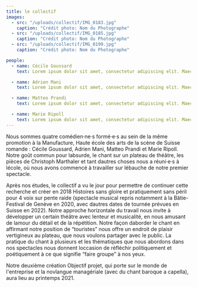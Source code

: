 ```yaml
---
title: le collectif
images:
  - src: "/uploads/collectif/IMG_0183.jpg"
    caption: "Crédit photo: Nom du Photographe"
  - src: "/uploads/collectif/IMG_0185.jpg"
    caption: "Crédit photo: Nom du Photographe"
  - src: "/uploads/collectif/IMG_0199.jpg"
    caption: "Crédit photo: Nom du Photographe"

people:
  - name: Cécile Goussard
    text: Lorem ipsum dolor sit amet, consectetur adipiscing elit. Maecenas sed dui facilisis, ullamcorper arcu vel, viverra velit. Cras viverra eget velit vel blandit. Quisque viverra placerat libero eu mollis. Cras vestibulum metus a mi posuere, eget tempus eros rhoncus. Aliquam dictum viverra sem. Maecenas ex lacus, pulvinar quis luctus rhoncus, ultrices eget erat. Maecenas dictum pharetra mauris. Cras tempor, ligula a hendrerit consectetur, nisl ex posuere diam, vitae bibendum neque velit ut metus. Vivamus bibendum luctus nibh, vitae tincidunt mi congue nec.

  - name: Adrien Mani
    text: Lorem ipsum dolor sit amet, consectetur adipiscing elit. Maecenas sed dui facilisis, ullamcorper arcu vel, viverra velit. Cras viverra eget velit vel blandit. Quisque viverra placerat libero eu mollis. Cras vestibulum metus a mi posuere, eget tempus eros rhoncus. Aliquam dictum viverra sem. Maecenas ex lacus, pulvinar quis luctus rhoncus, ultrices eget erat. Maecenas dictum pharetra mauris. Cras tempor, ligula a hendrerit consectetur, nisl ex posuere diam, vitae bibendum neque velit ut metus. Vivamus bibendum luctus nibh, vitae tincidunt mi congue nec.

  - name: Matteo Prandi
    text: Lorem ipsum dolor sit amet, consectetur adipiscing elit. Maecenas sed dui facilisis, ullamcorper arcu vel, viverra velit. Cras viverra eget velit vel blandit. Quisque viverra placerat libero eu mollis. Cras vestibulum metus a mi posuere, eget tempus eros rhoncus. Aliquam dictum viverra sem. Maecenas ex lacus, pulvinar quis luctus rhoncus, ultrices eget erat. Maecenas dictum pharetra mauris. Cras tempor, ligula a hendrerit consectetur, nisl ex posuere diam, vitae bibendum neque velit ut metus. Vivamus bibendum luctus nibh, vitae tincidunt mi congue nec.

  - name: Marie Ripoll
    text: Lorem ipsum dolor sit amet, consectetur adipiscing elit. Maecenas sed dui facilisis, ullamcorper arcu vel, viverra velit. Cras viverra eget velit vel blandit. Quisque viverra placerat libero eu mollis. Cras vestibulum metus a mi posuere, eget tempus eros rhoncus. Aliquam dictum viverra sem. Maecenas ex lacus, pulvinar quis luctus rhoncus, ultrices eget erat. Maecenas dictum pharetra mauris. Cras tempor, ligula a hendrerit consectetur, nisl ex posuere diam, vitae bibendum neque velit ut metus. Vivamus bibendum luctus nibh, vitae tincidunt mi congue nec.
---
```


Nous sommes quatre comédien·ne·s formé·e·s au sein de la même promotion à la Manufacture, Haute école des arts de la scène de Suisse romande : Cécile Goussard, Adrien Mani, Matteo Prandi et Marie Ripoll. Notre goût commun pour labsurde, le chant sur un plateau de théâtre, les pièces de Christoph Marthaler et tant dautres choses nous a réuni·e·s à lécole, où nous avons commencé à travailler sur lébauche de notre premier spectacle.

Après nos études, le collectif a vu le jour pour permettre de continuer cette recherche et créer en 2018 Histoires sans gloire et pratiquement sans péril pour 4 voix sur pente raide (spectacle musical repris notamment à la Bâtie-Festival de Genève en 2020, avec dautres dates de tournée prévues en Suisse en 2022). Notre approche horizontale du travail nous invite à développer un certain théâtre avec lenteur et musicalité, en nous amusant de lamour du détail et de la répétition. Notre façon daborder le chant en affirmant notre position de “touristes” nous offre un endroit de plaisir vertigineux au plateau, que nous voulons partager avec le public. La pratique du chant à plusieurs et les thématiques que nous abordons dans nos spectacles nous donnent loccasion de réfléchir politiquement et poétiquement à ce que signifie “faire groupe” à nos yeux.

Notre deuxième création Objectif projet, qui porte sur le monde de l'entreprise et la novlangue managériale (avec du chant baroque a capella), aura lieu au printemps 2021.
